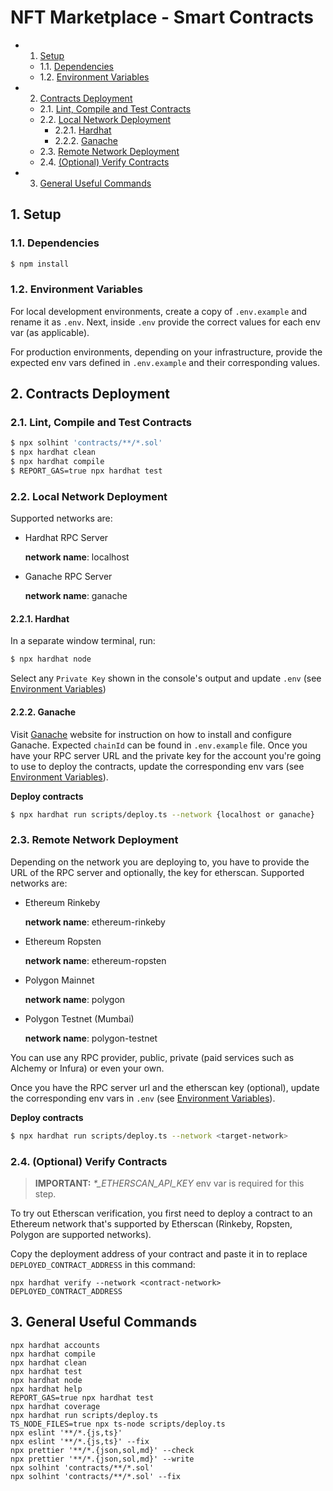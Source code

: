 # NFT Marketplace - Smart Contracts

<!-- vscode-markdown-toc -->

- 1. [Setup](#Setup)
  - 1.1. [Dependencies](#Dependencies)
  - 1.2. [Environment Variables](#EnvironmentVariables)
- 2. [Contracts Deployment](#ContractsDeployment)
  - 2.1. [Lint, Compile and Test Contracts](#LintCompileandTestContracts)
  - 2.2. [Local Network Deployment](#LocalNetworkDeployment)
    - 2.2.1. [Hardhat](#Hardhat)
    - 2.2.2. [Ganache](#Ganache)
  - 2.3. [Remote Network Deployment](#RemoteNetworkDeployment)
  - 2.4. [(Optional) Verify Contracts](#OptionalVerifyContracts)
- 3. [General Useful Commands](#GeneralUsefulCommands)

<!-- vscode-markdown-toc-config
	numbering=true
	autoSave=true
	/vscode-markdown-toc-config -->
<!-- /vscode-markdown-toc -->

## 1. <a name='Setup'></a>Setup

### 1.1. <a name='Dependencies'></a>Dependencies

```bash
$ npm install
```

### 1.2. <a name='EnvironmentVariables'></a>Environment Variables

For local development environments, create a copy of `.env.example` and rename it as `.env`. Next, inside `.env` provide the correct values for each env var (as applicable).

For production environments, depending on your infrastructure, provide the expected env vars defined in `.env.example` and their corresponding values.

## 2. <a name='ContractsDeployment'></a>Contracts Deployment

### 2.1. <a name='LintCompileandTestContracts'></a>Lint, Compile and Test Contracts

```bash
$ npx solhint 'contracts/**/*.sol'
$ npx hardhat clean
$ npx hardhat compile
$ REPORT_GAS=true npx hardhat test
```

### 2.2. <a name='LocalNetworkDeployment'></a>Local Network Deployment

Supported networks are:

- Hardhat RPC Server

  **network name**: localhost

- Ganache RPC Server

  **network name**: ganache

#### 2.2.1. <a name='Hardhat'></a>Hardhat

In a separate window terminal, run:

```bash
$ npx hardhat node
```

Select any `Private Key` shown in the console's output and update `.env` (see [Environment Variables](#EnvironmentVariables))

#### 2.2.2. <a name='Ganache'></a>Ganache

Visit [Ganache](https://trufflesuite.com/ganache/index.html) website for instruction on how to install and configure Ganache. Expected `chainId` can be found in `.env.example` file. Once you have your RPC server URL and the private key for the account you're going to use to deploy the contracts, update the corresponding env vars (see [Environment Variables](#EnvironmentVariables)).

**Deploy contracts**

```bash
$ npx hardhat run scripts/deploy.ts --network {localhost or ganache}
```

### 2.3. <a name='RemoteNetworkDeployment'></a>Remote Network Deployment

Depending on the network you are deploying to, you have to provide the URL of the RPC server and optionally, the key for etherscan. Supported networks are:

- Ethereum Rinkeby

  **network name**: ethereum-rinkeby

- Ethereum Ropsten

  **network name**: ethereum-ropsten

- Polygon Mainnet

  **network name**: polygon

- Polygon Testnet (Mumbai)

  **network name**: polygon-testnet

You can use any RPC provider, public, private (paid services such as Alchemy or Infura) or even your own.

Once you have the RPC server url and the etherscan key (optional), update the corresponding env vars in `.env` (see [Environment Variables](#EnvironmentVariables)).

**Deploy contracts**

```bash
$ npx hardhat run scripts/deploy.ts --network <target-network>
```

### 2.4. <a name='OptionalVerifyContracts'></a>(Optional) Verify Contracts

> **IMPORTANT:** _\*\_ETHERSCAN_API_KEY_ env var is required for this step.

To try out Etherscan verification, you first need to deploy a contract to an Ethereum network that's supported by Etherscan (Rinkeby, Ropsten, Polygon are supported networks).

Copy the deployment address of your contract and paste it in to replace `DEPLOYED_CONTRACT_ADDRESS` in this command:

```shell
npx hardhat verify --network <contract-network> DEPLOYED_CONTRACT_ADDRESS
```

## 3. <a name='GeneralUsefulCommands'></a>General Useful Commands

```shell
npx hardhat accounts
npx hardhat compile
npx hardhat clean
npx hardhat test
npx hardhat node
npx hardhat help
REPORT_GAS=true npx hardhat test
npx hardhat coverage
npx hardhat run scripts/deploy.ts
TS_NODE_FILES=true npx ts-node scripts/deploy.ts
npx eslint '**/*.{js,ts}'
npx eslint '**/*.{js,ts}' --fix
npx prettier '**/*.{json,sol,md}' --check
npx prettier '**/*.{json,sol,md}' --write
npx solhint 'contracts/**/*.sol'
npx solhint 'contracts/**/*.sol' --fix
```
